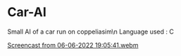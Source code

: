 # Car-AI
Small AI of a car run on coppeliasim\n
Language used : C


[Screencast from 06-06-2022 19:05:41.webm](https://user-images.githubusercontent.com/91870149/233030092-f12aa1c6-65a5-4f67-89cb-9dc0080a1164.webm)
